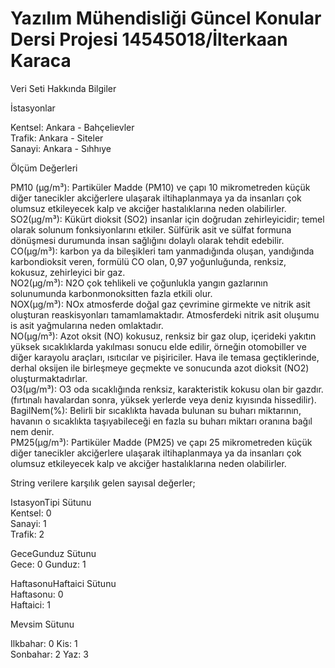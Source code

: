 # Yazılım Mühendisliği Güncel Konular Dersi Projesi 14545018/İlterkaan Karaca
Veri Seti Hakkında Bilgiler

İstasyonlar

Kentsel: Ankara - Bahçelievler  
Trafik: Ankara - Siteler  
Sanayi: Ankara - Sıhhıye

Ölçüm Değerleri

PM10 (µg/m³): Partiküler Madde (PM10) ve çapı 10 mikrometreden küçük diğer tanecikler akciğerlere ulaşarak iltihaplanmaya ya da insanları çok olumsuz etkileyecek kalp ve akciğer hastalıklarına neden olabilirler.     
SO2(µg/m³): Kükürt dioksit (SO2) insanlar için doğrudan zehirleyicidir; temel olarak solunum fonksiyonlarını etkiler. Sülfürik asit ve sülfat formuna dönüşmesi durumunda insan sağlığını dolaylı olarak tehdit edebilir.       
CO(µg/m³): karbon ya da bileşikleri tam yanmadığında oluşan, yandığında karbondioksit veren, formülü CO olan, 0,97 yoğunluğunda, renksiz, kokusuz, zehirleyici bir gaz.     
NO2(µg/m³): N2O çok tehlikeli ve çoğunlukla yangın gazlarının solunumunda karbonmonoksitten fazla etkili olur.       
NOX(µg/m³): NOx atmosferde doğal gaz çevrimine girmekte ve nitrik asit oluşturan reaskisyonları tamamlamaktadır. Atmosferdeki nitrik asit oluşumu is asit yağmularına neden omlaktadır.     
NO(µg/m³): Azot oksit (NO) kokusuz, renksiz bir gaz olup, içerideki yakıtın yüksek sıcaklıklarda yakılması sonucu elde edilir, örneğin otomobiller ve diğer karayolu araçları, ısıtıcılar ve pişiriciler. Hava ile temasa geçtiklerinde, derhal oksijen ile birleşmeye geçmekte ve sonucunda azot dioksit (NO2) oluşturmaktadırlar.     
O3(µg/m³): O3 oda sıcaklığında renksiz, karakteristik kokusu olan bir gazdır. (fırtınalı havalardan sonra, yüksek yerlerde veya deniz kıyısında hissedilir).    
BagilNem(%): Belirli bir sıcaklıkta havada bulunan su buharı miktarının, havanın o sıcaklıkta taşıyabileceği en fazla su buharı miktarı oranına bağıl nem denir.    
PM25(µg/m³): Partiküler Madde (PM25) ve çapı 25 mikrometreden küçük diğer tanecikler akciğerlere ulaşarak iltihaplanmaya ya da insanları çok olumsuz etkileyecek kalp ve akciğer hastalıklarına neden olabilirler.

String verilere karşılık gelen sayısal değerler;

IstasyonTipi Sütunu     
Kentsel: 0     
Sanayi: 1   
Trafik: 2

GeceGunduz  Sütunu     
Gece: 0 
Gunduz: 1

HaftasonuHaftaici Sütunu     
Haftasonu: 0    
Haftaici: 1 

Mevsim Sütunu     

Ilkbahar: 0 
Kis: 1  
Sonbahar: 2 
Yaz: 3
